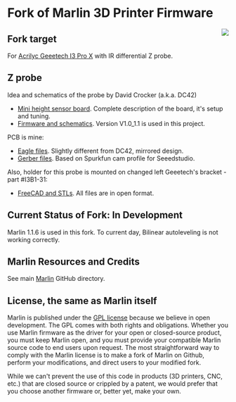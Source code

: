 ﻿# Fork of Marlin 3D Printer Firmware
<img align="right" src="../../raw/1.1.x/project_specific_files/images/400px-IMG_3896副本.jpg" />

## Fork target

For [Acrilyc Geeetech I3 Pro X](http://www.geeetech.com/wiki/index.php/Prusa_I3_X) with IR differential Z probe.

## Z probe

Idea and schematics of the probe by David Crocker (a.k.a. DC42) 
 - [Mini height sensor board](https://miscsolutions.wordpress.com/mini-height-sensor-board/). Complete description of the board, it's setup and tuning.
 - [Firmware and schematics](https://github.com/dc42/OrmerodSensorBoard). Version V1.0_1.1 is used in this project.
 
PCB is mine: 
 - [Eagle files](https://github.com/liutas4x4/IR-probe_byDC42/tree/master/Eagle_files). Slightly different from DC42, mirrored design.
 - [Gerber files](https://github.com/liutas4x4/IR-probe_byDC42/tree/master/Gerber_files). Based on Spurkfun cam profile for Seeedstudio.
 
Also, holder for this probe is mounted on changed left Geeetech's bracket - part #I3B1-31:
 - [FreeCAD and STLs](https://github.com/liutas4x4/IR-probe_byDC42/tree/master/I3B1-31-Bracket_modified). All files are in open format.

## Current Status of Fork: In Development

Marlin 1.1.6 is used in this fork.
To current day, Bilinear autoleveling is not working correctly.

## Marlin Resources and Credits

See main [Marlin](https://github.com/MarlinFirmware/Marlin) GitHub directory.

## License, the same as Marlin itself

Marlin is published under the [GPL license](https://github.com/COPYING.md) because we believe in open development. The GPL comes with both rights and obligations. Whether you use Marlin firmware as the driver for your open or closed-source product, you must keep Marlin open, and you must provide your compatible Marlin source code to end users upon request. The most straightforward way to comply with the Marlin license is to make a fork of Marlin on Github, perform your modifications, and direct users to your modified fork.

While we can't prevent the use of this code in products (3D printers, CNC, etc.) that are closed source or crippled by a patent, we would prefer that you choose another firmware or, better yet, make your own.


